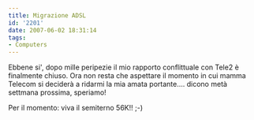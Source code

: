 ```yaml
---
title: Migrazione ADSL
id: '2201'
date: 2007-06-02 18:31:14
tags:
- Computers
---
```


Ebbene si', dopo mille peripezie il mio rapporto conflittuale con Tele2 è finalmente chiuso. Ora non resta che aspettare il momento in cui mamma Telecom si deciderà a ridarmi la mia amata portante…. dicono metà settmana prossima, speriamo!

Per il momento: viva il semiterno 56K!! ;-)